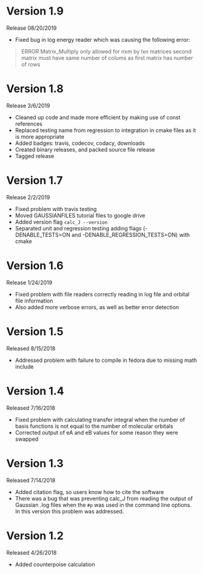 # Version 1.9 

Release 08/20/2019

 * Fixed bug in log energy reader which was causing the following error: 

> ERROR Matrix_Multiply only allowed for nxm by lxn matrices
> second matrix must have same number of colums as first
> matrix has number of rows

# Version 1.8

Release 3/6/2019

 * Cleaned up code and made more efficient by making use of const references
 * Replaced testing name from regression to integration in cmake files as it is more appropriate
 * Added badges: travis, codecov, codacy, downloads
 * Created binary releases, and packed source file release
 * Tagged release
 
# Version 1.7

Release 2/2/2019

 * Fixed problem with travis testing 
 * Moved GAUSSIANFILES tutorial files to google drive 
 * Added version flag `calc_J --version`
 * Separated unit and regression testing adding flags (-DENABLE_TESTS=ON and -DENABLE_REGRESSION_TESTS=ON) with cmake 

# Version 1.6

Release 1/24/2019

 * Fixed problem with file readers correctly reading in log file and orbital file information
 * Also added more verbose errors, as well as better error detection 

# Version 1.5

Released 8/15/2018

 * Addressed problem with failure to compile in fedora due to missing math include

# Version 1.4

Released 7/16/2018

 * Fixed problem with calculating transfer integral when the number of basis functions is not equal to the number of molecular orbitals
 * Corrected output of eA and eB values for some reason they were swapped

# Version 1.3

Released 7/14/2018

 * Added citation flag, so users know how to cite the software
 * There was a bug that was preventing calc_J from reading the output of Gaussian .log files when the `#p` was used in the command line options. In this version this problem was addressed.

# Version 1.2

Released 4/26/2018

 * Added counterpoise calculation



